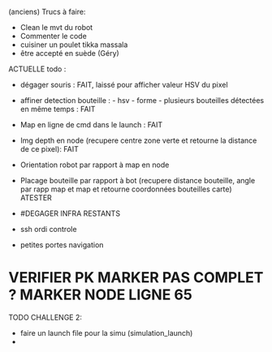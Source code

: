 (anciens) Trucs à faire:
- Clean le mvt du robot 
- Commenter le code
- cuisiner un poulet tikka massala
- être accepté en suède (Géry)



ACTUELLE todo :
- dégager souris : FAIT, laissé pour afficher valeur HSV du pixel
- affiner detection bouteille :
        - hsv
        - forme
        - plusieurs bouteilles détectées en même temps : FAIT

- Map en ligne de cmd dans le launch : FAIT
- Img depth en node (recupere centre zone verte et retourne la distance de ce pixel): FAIT

- Orientation robot par rapport à map en node
- Placage bouteille par rapport à bot (recupere distance bouteille, angle par rapp map et map et retourne coordonnées bouteilles carte) ATESTER

- #DEGAGER INFRA RESTANTS
- ssh ordi controle
- petites portes navigation

# VERIFIER PK MARKER PAS COMPLET ? MARKER NODE LIGNE 65



TODO CHALLENGE 2:
- faire un launch file pour la simu (simulation_launch)
- 
